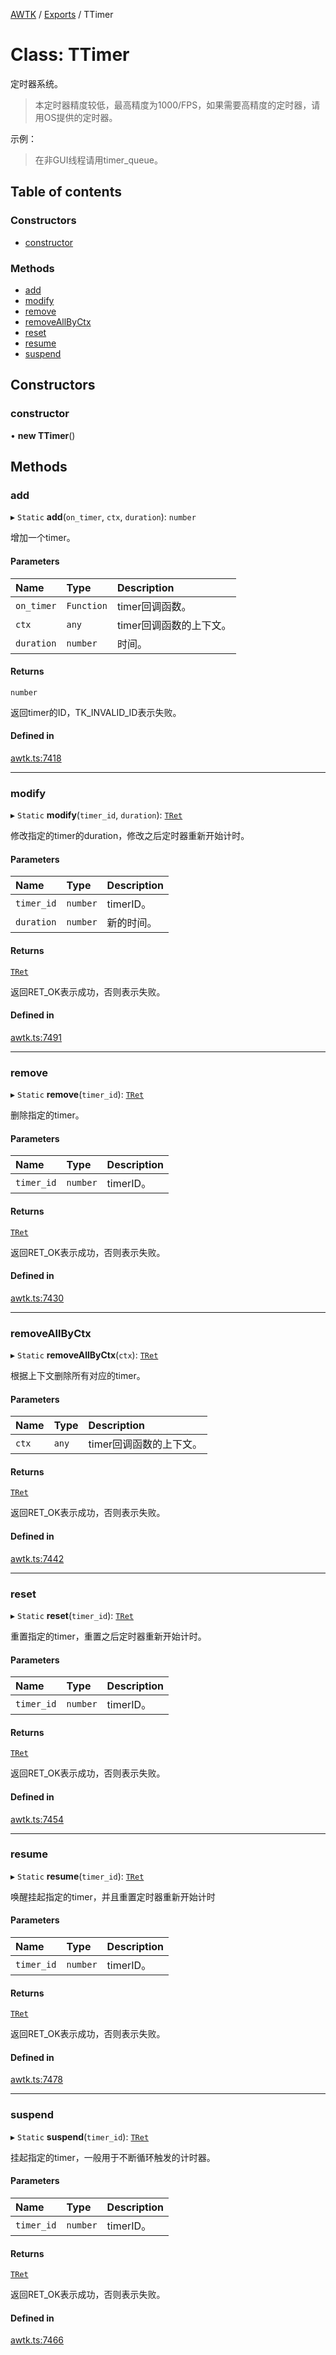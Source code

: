 [AWTK](../README.md) / [Exports](../modules.md) / TTimer

# Class: TTimer

定时器系统。

> 本定时器精度较低，最高精度为1000/FPS，如果需要高精度的定时器，请用OS提供的定时器。

示例：

> 在非GUI线程请用timer\_queue。

## Table of contents

### Constructors

- [constructor](TTimer.md#constructor)

### Methods

- [add](TTimer.md#add)
- [modify](TTimer.md#modify)
- [remove](TTimer.md#remove)
- [removeAllByCtx](TTimer.md#removeallbyctx)
- [reset](TTimer.md#reset)
- [resume](TTimer.md#resume)
- [suspend](TTimer.md#suspend)

## Constructors

### constructor

• **new TTimer**()

## Methods

### add

▸ `Static` **add**(`on_timer`, `ctx`, `duration`): `number`

增加一个timer。

#### Parameters

| Name | Type | Description |
| :------ | :------ | :------ |
| `on_timer` | `Function` | timer回调函数。 |
| `ctx` | `any` | timer回调函数的上下文。 |
| `duration` | `number` | 时间。 |

#### Returns

`number`

返回timer的ID，TK_INVALID_ID表示失败。

#### Defined in

[awtk.ts:7418](https://github.com/zlgopen/awtk-binding/blob/c57d9273/tools/code_gen/js/output/awtk.ts#L7418)

___

### modify

▸ `Static` **modify**(`timer_id`, `duration`): [`TRet`](../enums/TRet.md)

修改指定的timer的duration，修改之后定时器重新开始计时。

#### Parameters

| Name | Type | Description |
| :------ | :------ | :------ |
| `timer_id` | `number` | timerID。 |
| `duration` | `number` | 新的时间。 |

#### Returns

[`TRet`](../enums/TRet.md)

返回RET_OK表示成功，否则表示失败。

#### Defined in

[awtk.ts:7491](https://github.com/zlgopen/awtk-binding/blob/c57d9273/tools/code_gen/js/output/awtk.ts#L7491)

___

### remove

▸ `Static` **remove**(`timer_id`): [`TRet`](../enums/TRet.md)

删除指定的timer。

#### Parameters

| Name | Type | Description |
| :------ | :------ | :------ |
| `timer_id` | `number` | timerID。 |

#### Returns

[`TRet`](../enums/TRet.md)

返回RET_OK表示成功，否则表示失败。

#### Defined in

[awtk.ts:7430](https://github.com/zlgopen/awtk-binding/blob/c57d9273/tools/code_gen/js/output/awtk.ts#L7430)

___

### removeAllByCtx

▸ `Static` **removeAllByCtx**(`ctx`): [`TRet`](../enums/TRet.md)

根据上下文删除所有对应的timer。

#### Parameters

| Name | Type | Description |
| :------ | :------ | :------ |
| `ctx` | `any` | timer回调函数的上下文。 |

#### Returns

[`TRet`](../enums/TRet.md)

返回RET_OK表示成功，否则表示失败。

#### Defined in

[awtk.ts:7442](https://github.com/zlgopen/awtk-binding/blob/c57d9273/tools/code_gen/js/output/awtk.ts#L7442)

___

### reset

▸ `Static` **reset**(`timer_id`): [`TRet`](../enums/TRet.md)

重置指定的timer，重置之后定时器重新开始计时。

#### Parameters

| Name | Type | Description |
| :------ | :------ | :------ |
| `timer_id` | `number` | timerID。 |

#### Returns

[`TRet`](../enums/TRet.md)

返回RET_OK表示成功，否则表示失败。

#### Defined in

[awtk.ts:7454](https://github.com/zlgopen/awtk-binding/blob/c57d9273/tools/code_gen/js/output/awtk.ts#L7454)

___

### resume

▸ `Static` **resume**(`timer_id`): [`TRet`](../enums/TRet.md)

唤醒挂起指定的timer，并且重置定时器重新开始计时

#### Parameters

| Name | Type | Description |
| :------ | :------ | :------ |
| `timer_id` | `number` | timerID。 |

#### Returns

[`TRet`](../enums/TRet.md)

返回RET_OK表示成功，否则表示失败。

#### Defined in

[awtk.ts:7478](https://github.com/zlgopen/awtk-binding/blob/c57d9273/tools/code_gen/js/output/awtk.ts#L7478)

___

### suspend

▸ `Static` **suspend**(`timer_id`): [`TRet`](../enums/TRet.md)

挂起指定的timer，一般用于不断循环触发的计时器。

#### Parameters

| Name | Type | Description |
| :------ | :------ | :------ |
| `timer_id` | `number` | timerID。 |

#### Returns

[`TRet`](../enums/TRet.md)

返回RET_OK表示成功，否则表示失败。

#### Defined in

[awtk.ts:7466](https://github.com/zlgopen/awtk-binding/blob/c57d9273/tools/code_gen/js/output/awtk.ts#L7466)
